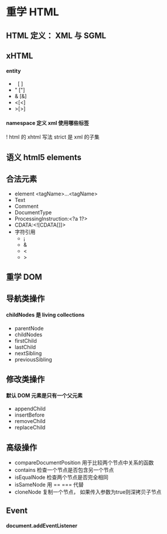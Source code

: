 # 重学 HTML

## HTML 定义： XML 与 SGML

## xHTML

#### entity

<ul>
  <li>&nbsp; [ ]</li>
  <li>&quot; ["]</li>
  <li>&amp; [&]</li>
  <li>&lt;[<]</li>
  <li>&gt;[>]</li>
</ul>

#### namespace 定义 xml 使用哪些标签

! html 的 xhtml 写法 strict 是 xml 的子集

## 语义 html5 elements

## 合法元素

<ul>
  <li>element &lt;tagName&gt;...&lt;tagName&gt;</li>
  <li>Text</li>
  <li>Comment</li>
  <li>DocumentType</li>
  <li>ProcessingInstruction:&lt;?a 1?&gt;</li>
  <li>CDATA:&lt;![CDATA[]]&gt;</li>
  <li>字符引用
    <ul>
      <li>&#161;</li>
      <li>&amp;</li>
      <li>&lt;</li>
      <li>&gt;</li>
    </ul>
  </li>
</ul>

## 重学 DOM

## 导航类操作

#### childNodes 是 living collections

<ul>
  <li>parentNode</li>
  <li>childNodes</li>
  <li>firstChild</li>
  <li>lastChild</li>
  <li>nextSibling</li>
  <li>previousSibling</li>
</ul>

## 修改类操作

#### 默认 DOM 元素是只有一个父元素

<ul>
  <li>appendChild</li>
  <li>insertBefore</li>
  <li>removeChild</li>
  <li>replaceChild</li>
</ul>

## 高级操作

<ul>
  <li>compareDocumentPosition 用于比较两个节点中关系的函数</li>
  <li>contains 检查一个节点是否包含另一个节点</li>
  <li>isEqualNode 检查两个节点是否完全相同</li>
  <li>isSameNode 用 == === 代替</li>
  <li>cloneNode 复制一个节点， 如果传入参数为true则深拷贝子节点</li>
</ul>

## Event

#### document.addEventListener
